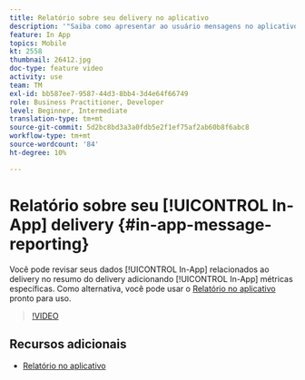 ```yaml
---
title: Relatório sobre seu delivery no aplicativo
description: '"Saiba como apresentar ao usuário mensagens no aplicativo relevantes contextualmente em resposta ao comportamento em tempo real de um cliente no aplicativo móvel."'
feature: In App
topics: Mobile
kt: 2558
thumbnail: 26412.jpg
doc-type: feature video
activity: use
team: TM
exl-id: bb587ee7-9587-44d3-8bb4-3d4e64f66749
role: Business Practitioner, Developer
level: Beginner, Intermediate
translation-type: tm+mt
source-git-commit: 5d2bc8bd3a3a0fdb5e2f1ef75af2ab60b8f6abc8
workflow-type: tm+mt
source-wordcount: '84'
ht-degree: 10%

---
```


# Relatório sobre seu [!UICONTROL In-App] delivery {#in-app-message-reporting}

Você pode revisar seus dados [!UICONTROL In-App] relacionados ao delivery no resumo do delivery adicionando [!UICONTROL In-App] métricas específicas. Como alternativa, você pode usar o [Relatório no aplicativo](https://docs.adobe.com/content/help/en/campaign-standard/using/reporting/list-of-reports/in-app-report.html) pronto para uso.

>[!VIDEO](https://video.tv.adobe.com/v/26412?quality=12)

## Recursos adicionais

* [Relatório no aplicativo](https://docs.adobe.com/content/help/en/campaign-standard/using/reporting/list-of-reports/in-app-report.html)
